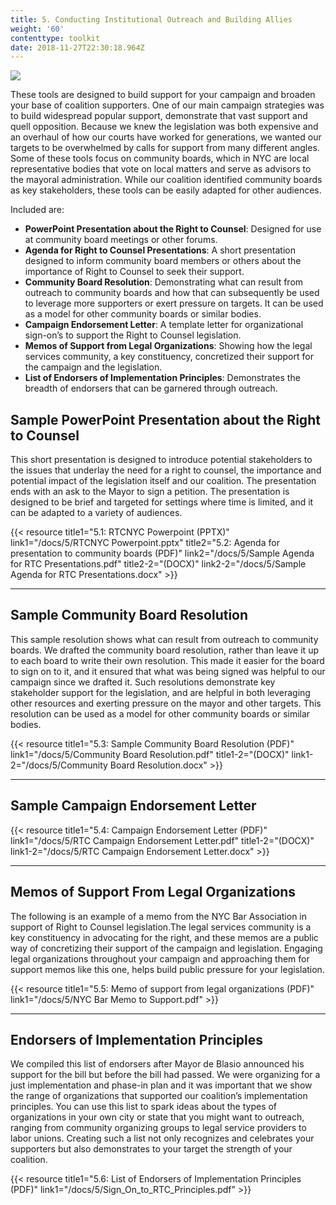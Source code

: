 ```yaml
---
title: 5. Conducting Institutional Outreach and Building Allies
weight: '60'
contenttype: toolkit
date: 2018-11-27T22:30:18.964Z
---
```

<img src="/images/outreach2-sm.jpg" />

These tools are designed to build support for your campaign and broaden your base of coalition supporters. One of our main campaign strategies was to build widespread popular support, demonstrate that vast support and quell opposition. Because we knew the legislation was both expensive and an overhaul of how our courts have worked for generations, we wanted our targets to be overwhelmed by calls for support from many different angles. Some of these tools focus on community boards, which in NYC are local representative bodies that vote on local matters and serve as advisors to the mayoral administration. While our coalition identified community boards as key stakeholders, these tools can be easily adapted for other audiences.   

Included are:

* **PowerPoint Presentation about the Right to Counsel**: Designed for use at community board meetings or other forums. 
* **Agenda for Right to Counsel Presentations**: A short presentation designed to inform community board members or others about the importance of Right to Counsel to seek their support.
* **Community Board Resolution**: Demonstrating what can result from outreach to community boards and how that can subsequently be used to leverage more supporters or exert pressure on targets. It can be used as a model for other community boards or similar bodies.
* **Campaign Endorsement Letter**: A template letter for organizational sign-on’s to support the Right to Counsel legislation. 
* **Memos of Support from Legal Organizations**: Showing how the legal services community, a key constituency, concretized their support for the campaign and the legislation. 
* **List of Endorsers of Implementation Principles**: Demonstrates the breadth of endorsers that can be garnered through outreach. 



## Sample PowerPoint Presentation about the Right to Counsel

This short presentation is designed to introduce potential stakeholders to the issues that underlay the need for a right to counsel, the importance and potential impact of the legislation itself and our coalition. The presentation ends with an ask to the Mayor to sign a petition. The presentation is designed to be brief and targeted for settings where time is limited, and it can be adapted to a variety of audiences.

{{< resource title1="5.1: RTCNYC Powerpoint (PPTX)" link1="/docs/5/RTCNYC Powerpoint.pptx" title2="5.2: Agenda for presentation to community boards (PDF)" link2="/docs/5/Sample Agenda for RTC Presentations.pdf" title2-2="(DOCX)" link2-2="/docs/5/Sample Agenda for RTC Presentations.docx" >}}

<hr />

## Sample Community Board Resolution

This sample resolution shows what can result from outreach to community boards. We drafted the community board resolution, rather than leave it up to each board to write their own resolution. This made it easier for the board to sign on to it, and it ensured that what was being signed was helpful to our campaign since we drafted it. Such resolutions demonstrate key stakeholder support for the legislation, and are helpful in both leveraging other resources and exerting pressure on the mayor and other targets. This resolution can be used as a model for other community boards or similar bodies.

{{< resource title1="5.3: Sample Community Board Resolution (PDF)" link1="/docs/5/Community Board Resolution.pdf" title1-2="(DOCX)" link1-2="/docs/5/Community Board Resolution.docx" >}}

<hr />

## Sample Campaign Endorsement Letter

{{< resource title1="5.4: Campaign Endorsement Letter (PDF)" link1="/docs/5/RTC Campaign Endorsement Letter.pdf" title1-2="(DOCX)" link1-2="/docs/5/RTC Campaign Endorsement Letter.docx" >}}

<hr />

## Memos of Support From Legal Organizations

The following is an example of a memo from the NYC Bar Association in support of Right to Counsel legislation.The legal services community is a key constituency in advocating for the right, and these memos are a public way of concretizing their support of the campaign and legislation. Engaging legal organizations throughout your campaign and approaching them for support memos like this one, helps build public pressure for your legislation.

{{< resource title1="5.5: Memo of support from legal organizations (PDF)" link1="/docs/5/NYC Bar Memo to Support.pdf" >}}

<hr />

## Endorsers of Implementation Principles

We compiled this list of endorsers after Mayor de Blasio announced his support for the bill but before the bill had passed. We were organizing for a just implementation and phase-in plan and it was important that we show the range of organizations that supported our coalition’s implementation principles. You can use this list to spark ideas about the types of organizations in your own city or state that you might want to outreach, ranging from community organizing groups to legal service providers to labor unions. Creating such a list not only recognizes and celebrates your supporters but also demonstrates to your target the strength of your coalition.   

{{< resource title1="5.6: List of Endorsers of Implementation Principles (PDF)" link1="/docs/5/Sign_On_to_RTC_Principles.pdf" >}}

